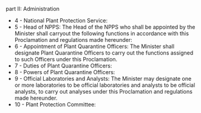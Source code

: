 part II: Administration

<ul>
			<li>4 - National Plant Protection Service: <ul>
			</ul></li>			<li>5 - Head of NPPS: The Head of the NPPS who shall be appointed by the Minister shall carryout the following functions in accordance with this Proclamation and regulations made hereunder:<ul>
			</ul></li>			<li>6 - Appointment of Plant Quarantine Officers: The Minister shall designate Plant Quarantine Officers to carry out the functions assigned to such Officers under this Proclamation.<ul>
			</ul></li>			<li>7 - Duties of Plant Quarantine Officers: <ul>
			</ul></li>			<li>8 - Powers of Plant Quarantine Officers: <ul>
			</ul></li>			<li>9 - Official Laboratories and Analysts: The Minister may designate one or more laboratories to be official laboratories and analysts to be official analysts, to carry out analyses under this Proclamation and regulations made hereunder.<ul>
			</ul></li>			<li>10 - Plant Protection Committee: <ul>
			</ul></li></ul>